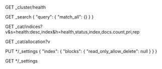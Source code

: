 GET _cluster/health

GET _search
{
  "query": {
    "match_all": {}
  }
}


GET _cat/indices?v&s=health:desc,index&h=health,status,index,docs.count,pri,rep


GET _cat/allocation?v


PUT */_settings
{
  "index": {
    "blocks": {
      "read_only_allow_delete": null
    }
  }
}


GET */_settings
